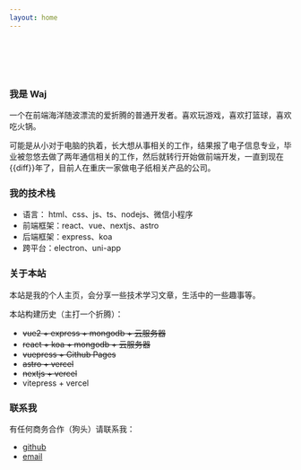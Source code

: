 ```yaml
---
layout: home
---
```


<script setup>
import dayjs from 'dayjs';
const diff = dayjs().diff(dayjs('2019-08-01'), 'year')
</script>

<div class="about">

### 我是 Waj

一个在前端海洋随波漂流的爱折腾的普通开发者。喜欢玩游戏，喜欢打篮球，喜欢吃火锅。

可能是从小对于电脑的执着，长大想从事相关的工作，结果报了电子信息专业，毕业被忽悠去做了两年通信相关的工作，然后就转行开始做前端开发，一直到现在{{diff}}年了，目前人在重庆一家做电子纸相关产品的公司。

### 我的技术栈

- 语言： html、css、js、ts、nodejs、微信小程序
- 前端框架：react、vue、nextjs、astro
- 后端框架：express、koa
- 跨平台：electron、uni-app

### 关于本站

本站是我的个人主页，会分享一些技术学习文章，生活中的一些趣事等。

本站构建历史（主打一个折腾）：

- ~~vue2 + express + mongodb + 云服务器~~
- ~~react + koa + mongodb + 云服务器~~
- ~~vuepress + Github Pages~~
- ~~astro + vercel~~
- ~~nextjs + vercel~~
- vitepress + vercel

### 联系我

有任何商务合作（狗头）请联系我：

- [github](https://github.com/wjie1994/blogs)
- <a href="mailto:wjie2021@163.com">email</a>

</div>

<style>
.about {
  max-width: 688px;
  margin: 100px auto;
}
</style>
